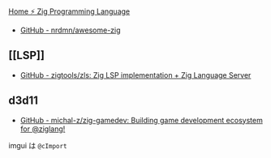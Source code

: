 [Home ⚡ Zig Programming Language](https://ziglang.org/)

- [GitHub - nrdmn/awesome-zig](https://github.com/nrdmn/awesome-zig)

## [[LSP]]
- [GitHub - zigtools/zls: Zig LSP implementation + Zig Language Server](https://github.com/zigtools/zls)

## d3d11
- [GitHub - michal-z/zig-gamedev: Building game development ecosystem for @ziglang!](https://github.com/michal-z/zig-gamedev)

imgui は `@cImport`

